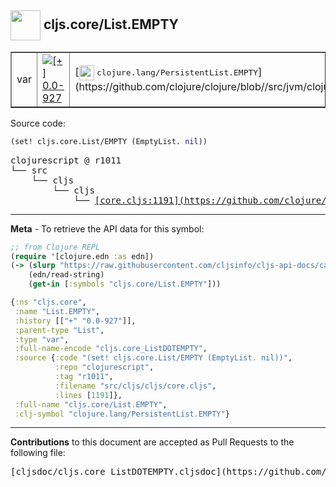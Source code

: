 ## <img width="48px" valign="middle" src="http://i.imgur.com/Hi20huC.png"> cljs.core/List.EMPTY

 <table border="1">
<tr>

<td>var</td>
<td><a href="https://github.com/cljsinfo/cljs-api-docs/tree/0.0-927"><img valign="middle" alt="[+] 0.0-927" src="https://img.shields.io/badge/+-0.0--927-lightgrey.svg"></a> </td>
<td>
[<img height="24px" valign="middle" src="http://i.imgur.com/1GjPKvB.png"> <samp>clojure.lang/PersistentList.EMPTY</samp>](https://github.com/clojure/clojure/blob//src/jvm/clojure/lang/PersistentList.java)
</td>
</tr>
</table>






Source code:

```clj
(set! cljs.core.List/EMPTY (EmptyList. nil))
```

 <pre>
clojurescript @ r1011
└── src
    └── cljs
        └── cljs
            └── <ins>[core.cljs:1191](https://github.com/clojure/clojurescript/blob/r1011/src/cljs/cljs/core.cljs#L1191)</ins>
</pre>


---

__Meta__ - To retrieve the API data for this symbol:

```clj
;; from Clojure REPL
(require '[clojure.edn :as edn])
(-> (slurp "https://raw.githubusercontent.com/cljsinfo/cljs-api-docs/catalog/cljs-api.edn")
    (edn/read-string)
    (get-in [:symbols "cljs.core/List.EMPTY"]))
```

```clj
{:ns "cljs.core",
 :name "List.EMPTY",
 :history [["+" "0.0-927"]],
 :parent-type "List",
 :type "var",
 :full-name-encode "cljs.core_ListDOTEMPTY",
 :source {:code "(set! cljs.core.List/EMPTY (EmptyList. nil))",
          :repo "clojurescript",
          :tag "r1011",
          :filename "src/cljs/cljs/core.cljs",
          :lines [1191]},
 :full-name "cljs.core/List.EMPTY",
 :clj-symbol "clojure.lang/PersistentList.EMPTY"}

```

---

__Contributions__ to this document are accepted as Pull Requests to the following file:

 <pre>
[cljsdoc/cljs.core_ListDOTEMPTY.cljsdoc](https://github.com/cljsinfo/cljs-api-docs/blob/master/cljsdoc/cljs.core_ListDOTEMPTY.cljsdoc)
</pre>

